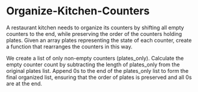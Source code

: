 # Organize-Kitchen-Counters
A restaurant kitchen needs to organize its counters by shifting all empty counters  to the end, while preserving the order of the counters holding plates. Given an array plates representing the state of each counter, create a function that rearranges the counters in this way.

We create a list of only non-empty counters (plates_only).
Calculate the empty counter count by subtracting the length of plates_only from the original plates list.
Append 0s to the end of the plates_only list to form the final organized list, ensuring that the order of plates is preserved and all 0s are at the end.